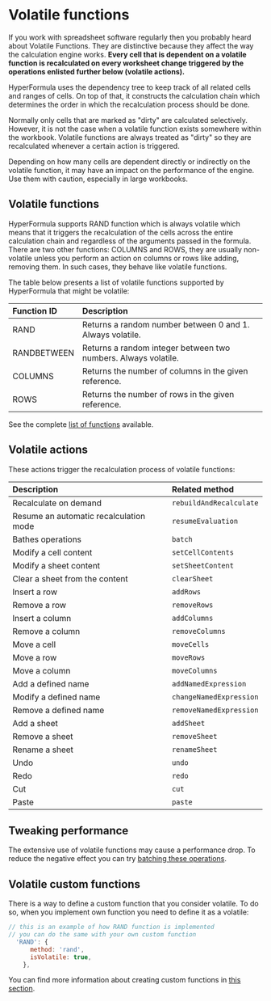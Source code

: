 # Volatile functions

If you work with spreadsheet software regularly then you probably
heard about Volatile Functions. They are distinctive because they
affect the way the calculation engine works. **Every cell that is
dependent on a volatile function is recalculated on every worksheet
change triggered by the operations enlisted further below
(volatile actions).**

HyperFormula uses the dependency tree to keep track of all related
cells and ranges of cells. On top of that, it constructs the
calculation chain which determines the order in which the recalculation
process should be done.

Normally only cells that are marked as "dirty" are calculated
selectively. However, it is not the case when a volatile function
exists somewhere within the workbook. Volatile functions are always
treated as "dirty" so they are recalculated whenever a certain
action is triggered.

Depending on how many cells are dependent directly or indirectly on
the volatile function, it may have an impact on the performance of
the engine. Use them with caution, especially in large workbooks.

## Volatile functions

HyperFormula supports RAND function which is always volatile which
means that it triggers the recalculation of the cells across the
entire calculation chain and regardless of the arguments passed in the
formula. There are two other functions: COLUMNS and ROWS, they are
usually non-volatile unless you perform an action on columns or rows
like adding, removing them. In such cases, they behave like volatile
functions.

The table below presents a list of volatile functions supported by
HyperFormula that might be volatile:

| Function ID | Description |
| :--- | :--- |
| RAND | Returns a random number between 0 and 1. Always volatile. |
| RANDBETWEEN | Returns a random integer between two numbers. Always volatile. |
| COLUMNS | Returns the number of columns in the given reference. |
| ROWS | Returns the number of rows in the given reference. |

See the complete [list of functions](built-in-functions.md) available.

## Volatile actions

These actions trigger the recalculation process of volatile functions:

| Description | Related method |
| :--- | :--- |
| Recalculate on demand | `rebuildAndRecalculate` |
| Resume an automatic recalculation mode | `resumeEvaluation` |
| Bathes operations | `batch` |
| Modify a cell content | `setCellContents` |
| Modify a sheet content | `setSheetContent` |
| Clear a sheet from the content | `clearSheet` |
| Insert a row | `addRows` |
| Remove a row | `removeRows` |
| Insert a column | `addColumns` |
| Remove a column | `removeColumns` |
| Move a cell | `moveCells` |
| Move a row | `moveRows` |
| Move a column | `moveColumns` |
| Add a defined name | `addNamedExpression` |
| Modify a defined name | `changeNamedExpression` |
| Remove a defined name | `removeNamedExpression` |
| Add a sheet | `addSheet` |
| Remove a sheet | `removeSheet` |
| Rename a sheet | `renameSheet` |
| Undo | `undo` |
| Redo | `redo` |
| Cut | `cut` |
| Paste | `paste` |

## Tweaking performance

The extensive use of volatile functions may cause a performance drop.
To reduce the negative effect you can try
[batching these operations](batch-operations.md).

## Volatile custom functions

There is a way to define a custom function that you consider volatile.
To do so, when you implement own function you need to define it as
a volatile:

```javascript
// this is an example of how RAND function is implemented
// you can do the same with your own custom function
  'RAND': {
      method: 'rand',
      isVolatile: true,
    },
```

You can find more information about creating custom functions in
[this section](custom-functions).

